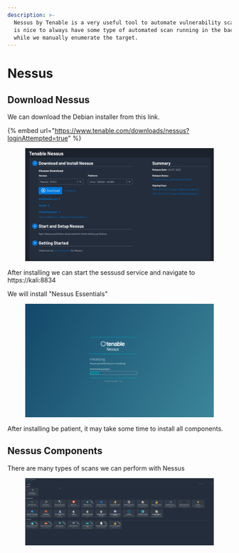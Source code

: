 ```yaml
---
description: >-
  Nessus by Tenable is a very useful tool to automate vulnerability scanning. It
  is nice to always have some type of automated scan running in the background
  while we manually enumerate the target.
---
```


# Nessus

## Download Nessus

We can download the Debian installer from this link.

{% embed url="https://www.tenable.com/downloads/nessus?loginAttempted=true" %}

<figure><img src="../../../.gitbook/assets/image (3) (1) (1) (1) (1) (1).png" alt=""><figcaption></figcaption></figure>

After installing we can start the sessusd service and navigate to https://kali:8834

We will install "Nessus Essentials"

<figure><img src="../../../.gitbook/assets/image (1) (1) (1) (1) (1) (1) (1) (1) (1) (1) (1) (1) (1) (1) (1) (1) (1) (1).png" alt=""><figcaption></figcaption></figure>

After installing be patient, it may take some time to install all components.



## Nessus Components

There are many types of scans we can perform with Nessus

<figure><img src="../../../.gitbook/assets/image (2) (1) (1) (1) (1) (1) (1) (1) (1) (1).png" alt=""><figcaption></figcaption></figure>
